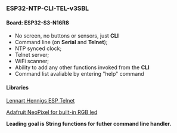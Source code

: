 ### ESP32-NTP-CLI-TEL-v3SBL

#### Board: ESP32-S3-N16R8
- No screen, no buttons or sensors, just **CLI**
- Command line (on **Serial** and **Telnet**);
- NTP synced clock;
- Telnet server;
- WiFi scanner;
- Ability to add any other functions invoked from the **CLI**
- Command list avaliable by entering "help" command

#### Libraries

[Lennart Hennigs ESP Telnet](https://github.com/LennartHennigs/ESPTelnet)

[Adafruit NeoPixel for built-in RGB led](https://github.com/adafruit/Adafruit_NeoPixel)

**Leading goal is String functions for futher command line handler.**
